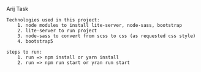 Arij Task

    Technologies used in this project:
        1. node modules to install lite-server, node-sass, bootstrap
        2. lite-server to run project 
        3. node-sass to convert from scss to css (as requested css style)
        4. bootstrap5

    steps to run: 
        1. run => npm install or yarn install
        2. run => npm run start or yran run start